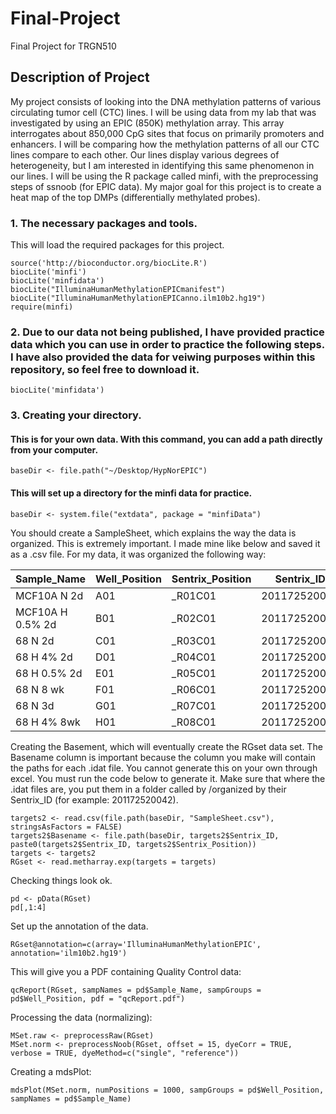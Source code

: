 # Final-Project
Final Project for TRGN510

## Description of Project

My project consists of looking into the DNA methylation patterns of various circulating tumor cell (CTC) lines. I will be using data from my lab that was investigated by using an EPIC (850K) methylation array. This array interrogates about 850,000 CpG sites that focus on primarily promoters and enhancers. I will be comparing how the methylation patterns of all our CTC lines compare to each other. Our lines display various degrees of heterogeneity, but I am interested in identifying this same phenomenon in our lines. I will be using the R package called minfi, with the preprocessing steps of ssnoob (for EPIC data). My major goal for this project is to create a heat map of the top DMPs (differentially methylated probes).

### 1. The necessary packages and tools.

This will load the required packages for this project.
```
source('http://bioconductor.org/biocLite.R')
biocLite('minfi')
biocLite('minfidata')
biocLite("IlluminaHumanMethylationEPICmanifest")
biocLite("IlluminaHumanMethylationEPICanno.ilm10b2.hg19")
require(minfi)
```
### 2. Due to our data not being published, I have provided practice data which you can use in order to practice the following steps. I have also provided the data for veiwing purposes within this repository, so feel free to download it.

```
biocLite('minfidata')

```

### 3. Creating your directory.

#### This is for your own data. With this command, you can add a path directly from your computer.
```
baseDir <- file.path("~/Desktop/HypNorEPIC")
```

#### This will set up a directory for the minfi data for practice.
```
baseDir <- system.file("extdata", package = "minfiData")
```

You should create a SampleSheet, which explains the way the data is organized. This is extremely important. I made mine like below and saved it as a .csv file. For my data, it was organized the following way:

| Sample_Name | Well_Position | Sentrix_Position | Sentrix_ID | Complete_Barcode |
| --- | --- | --- | --- | --- |
| MCF10A N 2d | A01 | _R01C01 | 201172520042 | 201172520042_R01C01|
| MCF10A H 0.5% 2d | B01 | _R02C01 | 201172520042 | 201172520042_R02C01 |
| 68 N 2d |	C01 |	_R03C01 |	201172520042 |	201172520042_R03C01 |
| 68 H 4% 2d |	D01 |	_R04C01 |	201172520042 |	201172520042_R04C01 |
| 68 H 0.5% 2d |	E01 |	_R05C01 |	201172520042 |	201172520042_R05C01 |
| 68 N 8 wk |	F01 |	_R06C01 |	201172520042 |	201172520042_R06C01 |
| 68 N 3d |	G01 |	_R07C01 |	201172520042 |	201172520042_R07C01 |
| 68 H 4% 8wk |	H01 |	_R08C01 |	201172520042 |	201172520042_R08C01 |


Creating the Basement, which will eventually create the RGset data set. 
The Basename column is important because the column you make will contain the paths for each .idat file. You cannot generate this on your own through excel. You must run the code below to generate it. Make sure that where the .idat files are, you put them in a folder called by /organized by their 
Sentrix_ID (for example: 201172520042).

```
targets2 <- read.csv(file.path(baseDir, "SampleSheet.csv"), stringsAsFactors = FALSE)
targets2$Basename <- file.path(baseDir, targets2$Sentrix_ID, paste0(targets2$Sentrix_ID, targets2$Sentrix_Position))
targets <- targets2
RGset <- read.metharray.exp(targets = targets)
```

Checking things look ok.

```
pd <- pData(RGset)
pd[,1:4]
```

Set up the annotation of the data.

```
RGset@annotation=c(array='IlluminaHumanMethylationEPIC', annotation='ilm10b2.hg19')
```

This will give you a PDF containing Quality Control data:

```
qcReport(RGset, sampNames = pd$Sample_Name, sampGroups = pd$Well_Position, pdf = "qcReport.pdf")
```

Processing the data (normalizing):

```
MSet.raw <- preprocessRaw(RGset)
MSet.norm <- preprocessNoob(RGset, offset = 15, dyeCorr = TRUE, verbose = TRUE, dyeMethod=c("single", "reference"))
```

Creating a mdsPlot:

```
mdsPlot(MSet.norm, numPositions = 1000, sampGroups = pd$Well_Position, sampNames = pd$Sample_Name)
```




